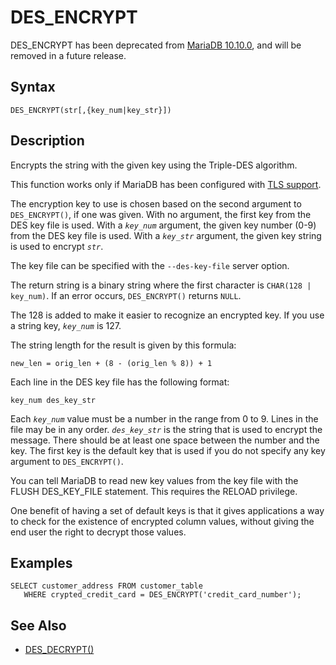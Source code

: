 
# DES_ENCRYPT

DES_ENCRYPT has been deprecated from [MariaDB 10.10.0](../../../../../../../release-notes/mariadb-community-server/release-notes-mariadb-10-10-series/mariadb-10100-release-notes.md), and will be removed in a future release.


## Syntax


```
DES_ENCRYPT(str[,{key_num|key_str}])
```

## Description


Encrypts the string with the given key using the Triple-DES algorithm.


This function works only if MariaDB has been configured with [TLS support](../../../../../../security/securing-mariadb/securing-mariadb-encryption/data-in-transit-encryption/secure-connections-overview.md).


The encryption key to use is chosen based on the second argument to
`DES_ENCRYPT()`, if one was given. With no argument, the first key from
the DES key file is used. With a *`key_num`* argument, the given key 
number (0-9) from the DES key file is used. With a *`key_str`* argument,
the given key string is used to encrypt *`str`*.


The key file can be specified with the `--des-key-file` server option.


The return string is a binary string where the first character is 
`CHAR(128 | key_num)`. If an error occurs, `DES_ENCRYPT()` returns `NULL`.


The 128 is added to make it easier to recognize an encrypted key. If
you use a string key, *`key_num`* is 127.


The string length for the result is given by this formula:


```
new_len = orig_len + (8 - (orig_len % 8)) + 1
```

Each line in the DES key file has the following format:


```
key_num des_key_str
```

Each *`key_num`* value must be a number in the range from 0 to 9. Lines in
the file may be in any order. *`des_key_str`* is the string that is used
to encrypt the message. There should be at least one space between the
number and the key. The first key is the default key that is used if
you do not specify any key argument to `DES_ENCRYPT()`.


You can tell MariaDB to read new key values from the key file with the
FLUSH DES_KEY_FILE statement. This requires the RELOAD privilege.


One benefit of having a set of default keys is that it gives
applications a way to check for the existence of encrypted column
values, without giving the end user the right to decrypt those values.


## Examples


```
SELECT customer_address FROM customer_table 
   WHERE crypted_credit_card = DES_ENCRYPT('credit_card_number');
```

## See Also


* [DES_DECRYPT()](des_decrypt.md)

